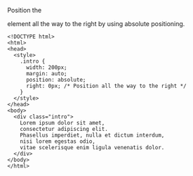 Position the <div> element all the way to the right by using absolute positioning.

    <!DOCTYPE html>
    <html>
    <head>
      <style>
        .intro {
          width: 200px;
          margin: auto;
          position: absolute;
          right: 0px; /* Position all the way to the right */
        }
      </style>
    </head>
    <body>
      <div class="intro">
        Lorem ipsum dolor sit amet,
        consectetur adipiscing elit.
        Phasellus imperdiet, nulla et dictum interdum,
        nisi lorem egestas odio,
        vitae scelerisque enim ligula venenatis dolor.
      </div>
    </body>
    </html>
